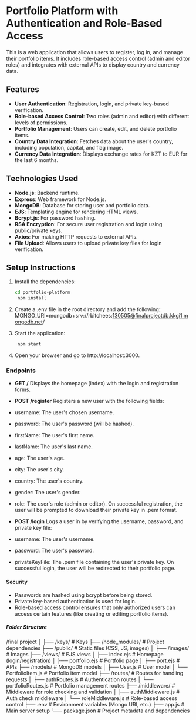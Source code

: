 # Portfolio Platform with Authentication and Role-Based Access

This is a web application that allows users to register, log in, and manage their portfolio items. It includes role-based access control (admin and editor roles) and integrates with external APIs to display country and currency data.

## Features

- **User Authentication**: Registration, login, and private key-based verification.
- **Role-based Access Control**: Two roles (admin and editor) with different levels of permissions.
- **Portfolio Management**: Users can create, edit, and delete portfolio items.
- **Country Data Integration**: Fetches data about the user's country, including population, capital, and flag image.
- **Currency Data Integration**: Displays exchange rates for KZT to EUR for the last 6 months.

## Technologies Used

- **Node.js**: Backend runtime.
- **Express**: Web framework for Node.js.
- **MongoDB**: Database for storing user and portfolio data.
- **EJS**: Templating engine for rendering HTML views.
- **Bcrypt.js**: For password hashing.
- **RSA Encryption**: For secure user registration and login using public/private keys.
- **Axios**: For making HTTP requests to external APIs.
- **File Upload**: Allows users to upload private key files for login verification.

## Setup Instructions

1. Install the dependencies:
   ```bash
   cd portfolio-platform
    npm install

2. Create a .env file in the root directory and add the following::
    MONGO_URI=mongodb+srv://rbitchees:130505@finalprojectdb.kkgi1.mongodb.net/

3. Start the application:
   ```bash
    npm start

4. Open your browser and go to http://localhost:3000.


### Endpoints
- **GET /**
Displays the homepage (index) with the login and registration forms.

- **POST /register**
Registers a new user with the following fields:

- username: The user's chosen username.
- password: The user's password (will be hashed).
- firstName: The user's first name.
- lastName: The user's last name.
- age: The user's age.
- city: The user's city.
- country: The user's country.
- gender: The user's gender.
- role: The user's role (admin or editor).
On successful registration, the user will be prompted to download their private key in .pem format.

- **POST /login**
Logs a user in by verifying the username, password, and private key file:

- username: The user's username.
- password: The user's password.
- privateKeyFile: The .pem file containing the user's private key.
On successful login, the user will be redirected to their portfolio page.

#### Security

- Passwords are hashed using bcrypt before being stored.
- Private key-based authentication is used for login.
- Role-based access control ensures that only authorized users can access certain features (like creating or editing portfolio items).

##### Folder Structure

/final project
│
├── /keys/                   # Keys
├── /node_modules/           # Project dependencies
├── /public/                 # Static files (CSS, JS, images)
│   ├── /images/             # Images
├── /views/                  # EJS views
│   ├── index.ejs            # Homepage (login/registration)
│   ├── portfolio.ejs        # Portfolio page
│   ├── port.ejs             # APIs
├── /models/                 # MongoDB models
│   ├── User.js              # User model
│   └── PortfolioItem.js     # Portfolio item model
├── /routes/                 # Routes for handling requests
│   ├── authRoutes.js        # Authentication routes
│   └── portfolioRoutes.js   # Portfolio management routes
├── /middleware/             # Middleware for role checking and validation
│   ├── authMiddleware.js    # Auth check middleware
│   └── roleMiddleware.js    # Role-based access control
├── .env                     # Environment variables (Mongo URI, etc.)
├── app.js                   # Main server setup
└── package.json             # Project metadata and dependencies
